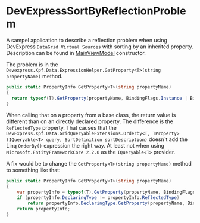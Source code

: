 # DevExpressSortByReflectionProblem

A sampel application to describe a reflection problem when using DevExpress `DataGrid Virtual Sources` with sorting by an inherited property.
Description can be found in [MainViewModel](https://github.com/rzlsoftware/DevExpressSortByReflectionProblem/blob/640427cd8ca91d82aa483a72249546cfc8cc031a/DevexpressVirtualSourcesReflectionProblem/ViewModels/MainViewModel.cs#L40) constructor.

The problem is in the `Devexpress.Xpf.Data.ExpressionHelper.GetProperty<T>(string propertyName)` method.
```csharp
public static PropertyInfo GetProperty<T>(string propertyName)
{
  return typeof(T).GetProperty(propertyName, BindingFlags.Instance | BindingFlags.Public);
}
```
When calling that on a property from a base class, the return value is different than on an directly declared property.
The difference is the `ReflectedType` property.
That causes that the `DevExpress.Xpf.Data.GridQueryableExtensions.Orderby<T, TProperty>(IQueryable<T> query, SortDefinition sortDescription)` doesn´t add the Linq `OrderBy()` expression the right way.
At least not when using `Microsoft.EntityFrameworkCore 2.2.0` as the `IQueryable<T>` provider.

A fix would be to change the `GetProperty<T>(string propertyName)` method to something like that:
```csharp
public static PropertyInfo GetProperty<T>(string propertyName)
{
    var propertyInfo = typeof(T).GetProperty(propertyName, BindingFlags.Instance | BindingFlags.Public);
    if (propertyInfo.DeclaringType != propertyInfo.ReflectedType)
        return propertyInfo.DeclaringType.GetProperty(propertyName, BindingFlags.Instance | BindingFlags.Public);
    return propertyInfo;
}
```
